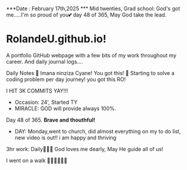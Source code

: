 ***Date : February 17th,2025 *** Mid twenties, Grad school: God's got me.....I'm so proud of you💕 day 48 of 365, May God take the lead.
# RolandeU.github.io!

A portfolio GitHub webpage with a few bits of my work throughout my career. And daily journal logs....


Daily Notes
💚 Imana ninziza Cyane! You got this!
💚 Starting to solve a coding problem per day journey! you got this RO!

I HIT 3K COMMITS YAY!!!

- Occasion: 24', Started TY 
- MIRACLE: GOD will provide always 100%.

Day 48 of 365. **Brave and thouthful!** 
- DAY: Monday,went to church, did almost everything on my to do list, new video is out!! i am happy and thriving

3hr work: Daily💚💚💚
God loves me dearly, May He guide all of  us!


I went on a walk 💚💚💚💚💚💚
